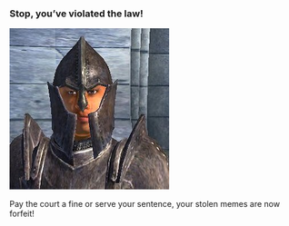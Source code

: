 ### Stop, you’ve violated the law!
![Image of Yaktocat](https://github.com/autumnation/autumnation/blob/main/stoprightthere.jpg)

Pay the court a fine or serve your sentence, your stolen memes are now forfeit!
